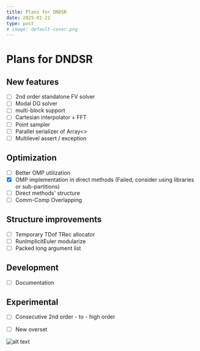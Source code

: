 ```yaml
---
title: Plans for DNDSR
date: 2025-01-21 
type: post
# image: default-cover.png
---
```



# Plans for DNDSR

## New features

- [ ] 2nd order standalone FV solver
- [ ] Modal DG solver
- [ ] multi-block support
- [ ] Cartesian interpolator + FFT
- [ ] Point sampler
- [ ] Parallel serializer of Array<>
- [ ] Multilevel assert / exception

## Optimization

- [ ] Better OMP utilization
- [x] OMP implementation in direct methods (Failed, consider using libraries or sub-partitions)
- [ ] Direct methods' structure
- [ ] Comm-Comp Overlapping
  
## Structure improvements

- [ ] Temporary TDof TRec allocator
- [ ] RunImplicitEuler modularize
- [ ] Packed long argument list

## Development

- [ ] Documentation

## Experimental

- [ ] Consecutive 2nd order - to - high order
- [ ] New overset



![alt text](https://harryzhou2000.github.io/resources-0/curtain_A1C-screen.png)